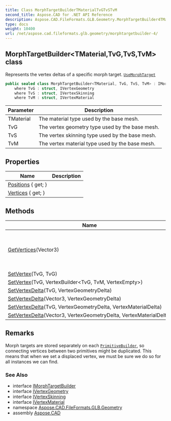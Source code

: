 ```yaml
---
title: Class MorphTargetBuilderTMaterialTvGTvSTvM
second_title: Aspose.CAD for .NET API Reference
description: Aspose.CAD.FileFormats.GLB.Geometry.MorphTargetBuilder4TMaterialTvGTvSTvM class. Represents the vertex deltas of a specific morph target. UseMorphTarget
type: docs
weight: 10400
url: /net/aspose.cad.fileformats.glb.geometry/morphtargetbuilder-4/
---
```

## MorphTargetBuilder&lt;TMaterial,TvG,TvS,TvM&gt; class

Represents the vertex deltas of a specific morph target. [`UseMorphTarget`](../meshbuilder-4/usemorphtarget/)

```csharp
public sealed class MorphTargetBuilder<TMaterial, TvG, TvS, TvM> : IMorphTargetBuilder
    where TvG : struct, IVertexGeometry
    where TvS : struct, IVertexSkinning
    where TvM : struct, IVertexMaterial
```

| Parameter | Description |
| --- | --- |
| TMaterial | The material type used by the base mesh. |
| TvG | The vertex geometry type used by the base mesh. |
| TvS | The vertex skinning type used by the base mesh. |
| TvM | The vertex material type used by the base mesh. |

## Properties

| Name | Description |
| --- | --- |
| [Positions](../../aspose.cad.fileformats.glb.geometry/morphtargetbuilder-4/positions/) { get; } |  |
| [Vertices](../../aspose.cad.fileformats.glb.geometry/morphtargetbuilder-4/vertices/) { get; } |  |

## Methods

| Name | Description |
| --- | --- |
| [GetVertices](../../aspose.cad.fileformats.glb.geometry/morphtargetbuilder-4/getvertices/)(Vector3) | Gets a collection of vertices sharing this vertex position. |
| [SetVertex](../../aspose.cad.fileformats.glb.geometry/morphtargetbuilder-4/setvertex/#setvertex_1)(TvG, TvG) |  |
| [SetVertex](../../aspose.cad.fileformats.glb.geometry/morphtargetbuilder-4/setvertex/#setvertex)(TvG, VertexBuilder&lt;TvG, TvM, VertexEmpty&gt;) |  |
| [SetVertexDelta](../../aspose.cad.fileformats.glb.geometry/morphtargetbuilder-4/setvertexdelta/#setvertexdelta_2)(TvG, VertexGeometryDelta) |  |
| [SetVertexDelta](../../aspose.cad.fileformats.glb.geometry/morphtargetbuilder-4/setvertexdelta/#setvertexdelta)(Vector3, VertexGeometryDelta) |  |
| [SetVertexDelta](../../aspose.cad.fileformats.glb.geometry/morphtargetbuilder-4/setvertexdelta/#setvertexdelta_3)(TvG, VertexGeometryDelta, VertexMaterialDelta) |  |
| [SetVertexDelta](../../aspose.cad.fileformats.glb.geometry/morphtargetbuilder-4/setvertexdelta/#setvertexdelta_1)(Vector3, VertexGeometryDelta, VertexMaterialDelta) |  |

## Remarks

Morph targets are stored separately on each [`PrimitiveBuilder`](../primitivebuilder-4/), so connecting vertices between two primitives might be duplicated. This means that when we set a displaced vertex, we must be sure we do so for all instances we can find.

### See Also

* interface [IMorphTargetBuilder](../imorphtargetbuilder/)
* interface [IVertexGeometry](../../aspose.cad.fileformats.glb.geometry.vertextypes/ivertexgeometry/)
* interface [IVertexSkinning](../../aspose.cad.fileformats.glb.geometry.vertextypes/ivertexskinning/)
* interface [IVertexMaterial](../../aspose.cad.fileformats.glb.geometry.vertextypes/ivertexmaterial/)
* namespace [Aspose.CAD.FileFormats.GLB.Geometry](../../aspose.cad.fileformats.glb.geometry/)
* assembly [Aspose.CAD](../../)



